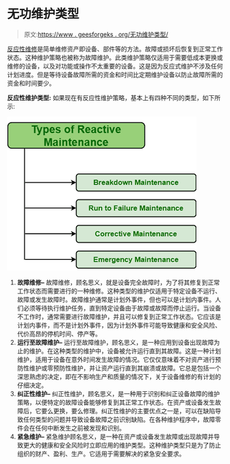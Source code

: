# 无功维护类型

> 原文:[https://www . geesforgeks . org/无功维护类型/](https://www.geeksforgeeks.org/types-of-reactive-maintenance/)

[反应性维修](https://www.geeksforgeeks.org/reactive-maintenance-in-software-engineering/)是简单维修资产即设备、部件等的方法。故障或损坏后恢复到正常工作状态。这种维护策略也被称为故障维护。此类维护策略仅适用于需要低成本更换或维修的设备，以及对功能或操作不太重要的设备。这是因为反应式维护不涉及任何计划进度。但是等待设备故障所需的资金和时间比定期维护设备以防止故障所需的资金和时间要少。

**反应性维护类型:**
如果现在有反应性维护策略，基本上有四种不同的类型，如下所示:

![](img/6c22d00f2960451b5949c599336f6086.png)

1.  **故障维修–**
    故障维修，顾名思义，就是设备完全故障时，为了将其修复到正常工作状态而需要进行的一种维修。这种类型的维护仅适用于特定设备不运行、故障或发生故障时。故障维护通常是计划外事件，但也可以是计划内事件。人们必须等待执行维护任务，直到特定设备由于故障或故障而停止运行。当设备不工作时，通常需要进行故障维护，并且可以修复到正常工作状态。它应该是计划内事件，而不是计划外事件，因为计划外事件可能导致健康和安全风险、代价高昂的停机时间、停产等。
2.  **运行至故障维护–**
    运行至故障维护，顾名思义，是一种应用到设备出现故障为止的维护。在这种类型的维护中，设备被允许运行直到其故障。这是一种计划维护，适用于设备在意外时间发生故障的情况。它仅仅意味着不对资产进行预防性维护或零预防性维护，并让资产运行直到其崩溃或故障。它总是包括一个深思熟虑的决定，即在不影响生产和质量的情况下，关于设备维修的有计划的仔细决定。
3.  **纠正性维护–**
    纠正性维护，顾名思义，是一种用于识别和纠正设备故障的维护策略，以便特定的故障设备能够修复到其正常工作状态。在资产或设备发生故障后，它要么更换，要么修理。纠正性维护的主要优点之一是，可以在缺陷导致任何类型的问题并导致设备故障之前识别缺陷。在各种维护程序中，故障零件会在任何中断发生之前被发现和识别。
4.  **紧急维护–**
    紧急维护顾名思义，是一种在资产或设备发生故障或出现故障并导致更大的健康和安全风险时立即应用的维护类型。这种维护类型只是为了防止组织的财产、盈利、生产。它适用于需要解决的紧急安全要求。